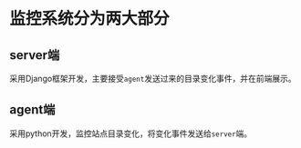# 监控系统分为两大部分

## server端
采用Django框架开发，主要接受`agent`发送过来的目录变化事件，并在前端展示。

## agent端
采用python开发，监控站点目录变化，将变化事件发送给`server`端。

